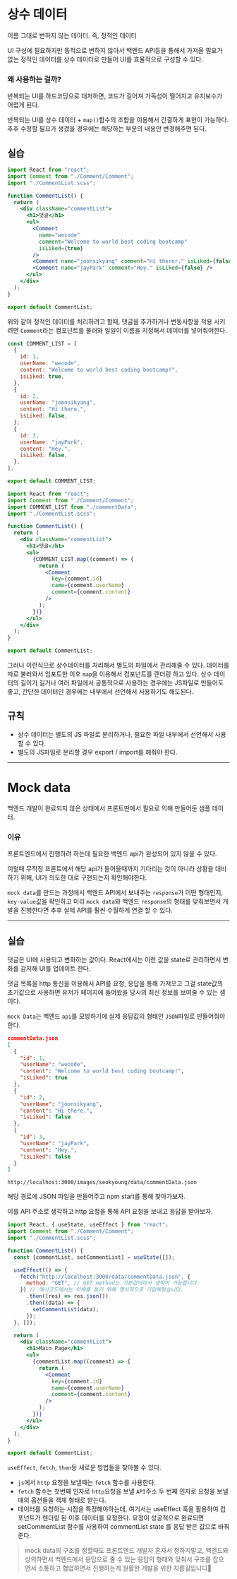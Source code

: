 # 상수 데이터

이름 그대로 변하지 않는 데이터. 즉, 정적인 데이터

UI 구성에 필요하지만 동적으로 변하지 않아서 백엔드 API등을 통해서 가져올 필요가 없는 정적인 데이터를 상수 데이터로 만들어 UI를 효율적으로 구성할 수 있다.

### 왜 사용하는 걸까?

반복되는 UI를 하드코딩으로 대처하면, 코드가 길어져 가독성이 떨어지고 유지보수가 어렵게 된다.

반복되는 UI를 상수 데이터 + `map()`함수의 조합을 이용해서 간결하게 표현이 가능하다. 추후 수정할 필요가 생겼을 경우에는 해당하는 부분의 내용만 변경해주면 된다.

## 실습

```jsx
import React from "react";
import Comment from "./Comment/Comment";
import "./CommentList.scss";

function CommentList() {
  return (
    <div className="commentList">
      <h1>댓글</h1>
      <ul>
        <Comment
          name="wecode"
          comment="Welcome to world best coding bootcamp"
          isLiked={true}
        />
        <Comment name="joonsikyang" comment="Hi therer." isLiked={false} />
        <Comment name="jayPark" comment="Hey." isLiked={false} />
      </ul>
    </div>
  );
}

export default CommentList;
```

위와 같이 정적인 데이터를 처리하려고 할때, 댓글을 추가하거나 변동사항을 적용 시키려면 `Comment`라는 컴포넌트를 불러와 일일이 이름을 지정해서 데이터를 넣어줘야한다.

```jsx
const COMMENT_LIST = [
  {
    id: 1,
    userName: "wecode",
    content: "Welcome to world best coding bootcamp!",
    isLiked: true,
  },
  {
    id: 2,
    userName: "joonsikyang",
    content: "Hi there.",
    isLiked: false,
  },
  {
    id: 3,
    userName: "jayPark",
    content: "Hey.",
    isLiked: false,
  },
];

export default COMMENT_LIST;
```

```jsx
import React from "react";
import Comment from "./Comment/Comment";
import COMMENT_LIST from "./commentData";
import "./CommentList.scss";

function CommentList() {
  return (
    <div className="commentList">
      <h1>댓글</h1>
      <ul>
        {COMMENT_LIST.map((comment) => {
          return (
            <Comment
              key={comment.id}
              name={comment.userName}
              comment={comment.content}
            />
          );
        })}
      </ul>
    </div>
  );
}

export default CommentList;
```

그러나 이런식으로 상수데이터를 처리해서 별도의 파일에서 관리해줄 수 있다.
데이터를따로 불러와서 임포트한 이후 `map`을 이용해서 컴포넌트를 렌더링 하고 있다.
상수 데이터의 길이가 길거나 여러 파일에서 공통적으로 사용하는 경우에는 JS파일로 만들어도 좋고, 간단한 데이터인 경우에는 내부에서 선언해서 사용하기도 해도된다.

## 규칙

- 상수 데이터는 별도의 JS 파일로 분리하거나, 필요한 파일 내부에서 선언해서 사용할 수 있다.
- 별도의 JS파일로 분리할 경우 export / import를 해줘야 한다.

---

# Mock data

백엔드 개발이 완료되지 않은 상태에서 프론트딴에서 필요로 의해 만들어둔 샘플 데이터.

### 이유

프론트엔드에서 진행하려 하는데 필요한 백엔드 api가 완성되어 있지 않을 수 있다.

이럴때 무작정 프론트에서 해당 api가 들어올때까지 기다리는 것이 아니라 상황을 대비하기 위해, UI가 의도한 대로 구현되는지 확인해야한다.

`mock data`를 만드는 과정에서 백엔드 API에서 보내주는 `response`가 어떤 형태인지, `key-value`값을 확인하고 미리 `mock data`와 백엔드 `response`의 형태를 맞춰보면서 개발을 진행한다면 추후 실제 API를 훨씬 수월하게 연결 할 수 있다.

---

## 실습

댓글은 UI에 사용되고 변화하는 값이다. React에서는 이런 값을 state로 관리하면서 변화를 감지해 UI를 업데이트 한다.

댓글 목록을 http 통신을 이용해서 API를 요청, 응답을 통해 가져오고 그걸 state값의 초기값으로 사용하면 유저가 페이지에 들어왔을 당시의 최신 정보를 보여줄 수 있는 셈이다.

`mock Data`는 백엔드 `api`를 모방하기에 실제 응답값의 형태인 `JSON`파일로 만들어줘야한다.

```json
commentData.json
[
  {
    "id": 1,
    "userName": "wecode",
    "content": "Welcome to world best coding bootcamp!",
    "isLiked": true
  },
  {
    "id": 2,
    "userName": "joonsikyang",
    "content": "Hi there.",
    "isLiked": false
  },
  {
    "id": 3,
    "userName": "jayPark",
    "content": "Hey.",
    "isLiked": false
  }
]
```

`http://localhost:3000/images/seokyoung/data/commentData.json`

해당 경로에 JSON 파일을 만들어주고 npm start를 통해 찾아가보자.

이를 API 주소로 생각하고 http 요청을 통해 API 요청을 보내고 응답을 받아보자.

```jsx
import React, { useState, useEffect } from "react";
import Comment from "./Comment/Comment";
import "./CommentList.scss";

function CommentList() {
  const [commentList, setCommentList] = useState([]);

  useEffect(() => {
    fetch("http://localhost:3000/data/commentData.json", {
      method: "GET", // GET method는 기본값이라서 생략이 가능합니다.
    }) // 예시코드에서는 이해를 돕기 위해 명시적으로 기입해뒀습니다.
      .then((res) => res.json())
      .then((data) => {
        setCommentList(data);
      });
  }, []);

  return (
    <div className="commentList">
      <h1>Main Page</h1>
      <ul>
        {commentList.map((comment) => {
          return (
            <Comment
              key={comment.id}
              name={comment.userName}
              comment={comment.content}
            />
          );
        })}
      </ul>
    </div>
  );
}

export default CommentList;
```

`useEffect`, `fetch`, `then`등 새로운 방법들을 찾아볼 수 있다.

- `js`에서 `http` 요청을 보낼때는 `fetch` 함수를 사용한다.
- `fetch` 함수는 첫번째 인자로 `http`요청을 보낼 `API`주소 두 번째 인자로 요청을 보낼때의 옵션들을 객체 형태로 받는다.
- 데이터를 요청하는 시점을 특정해야하는데, 여기서는 useEffect 훅을 활용하여 컴포넌트가 렌더링 된 이후 데이터를 요청한다. 요청이 성공적으로 완료되면 setCommentList 함수를 사용하여 commentList state 를 응답 받은 값으로 바꿔준다.

> mock data의 구조를 정할때도 프론트엔드 개발자 혼자서 정하지말고, 백엔드와 상의하면서 백엔드에서 응답으로 줄 수 있는 응답의 형태와 맞춰서 구조를 잡으면서 소통하고 협업하면서 진행하는게 원활한 개발을 위한 지름길입니다🙌
